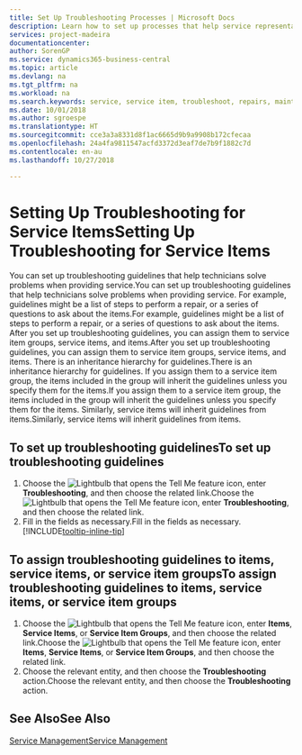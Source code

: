 ```yaml
---
title: Set Up Troubleshooting Processes | Microsoft Docs
description: Learn how to set up processes that help service representatives identify and resolve issues with service items.
services: project-madeira
documentationcenter: 
author: SorenGP
ms.service: dynamics365-business-central
ms.topic: article
ms.devlang: na
ms.tgt_pltfrm: na
ms.workload: na
ms.search.keywords: service, service item, troubleshoot, repairs, maintenance
ms.date: 10/01/2018
ms.author: sgroespe
ms.translationtype: HT
ms.sourcegitcommit: cce3a3a8331d8f1ac6665d9b9a9908b172cfecaa
ms.openlocfilehash: 24a4fa9811547acfd3372d3eaf7de7b9f1882c7d
ms.contentlocale: en-au
ms.lasthandoff: 10/27/2018

---
```


# <a name="setting-up-troubleshooting-for-service-items"></a><span data-ttu-id="ff198-103">Setting Up Troubleshooting for Service Items</span><span class="sxs-lookup"><span data-stu-id="ff198-103">Setting Up Troubleshooting for Service Items</span></span>
<span data-ttu-id="ff198-104">You can set up troubleshooting guidelines that help technicians solve problems when providing service.</span><span class="sxs-lookup"><span data-stu-id="ff198-104">You can set up troubleshooting guidelines that help technicians solve problems when providing service.</span></span> <span data-ttu-id="ff198-105">For example, guidelines might be a list of steps to perform a repair, or a series of questions to ask about the items.</span><span class="sxs-lookup"><span data-stu-id="ff198-105">For example, guidelines might be a list of steps to perform a repair, or a series of questions to ask about the items.</span></span> <span data-ttu-id="ff198-106">After you set up troubleshooting guidelines, you can assign them to service item groups, service items, and items.</span><span class="sxs-lookup"><span data-stu-id="ff198-106">After you set up troubleshooting guidelines, you can assign them to service item groups, service items, and items.</span></span> <span data-ttu-id="ff198-107">There is an inheritance hierarchy for guidelines.</span><span class="sxs-lookup"><span data-stu-id="ff198-107">There is an inheritance hierarchy for guidelines.</span></span> <span data-ttu-id="ff198-108">If you assign them to a service item group, the items included in the group will inherit the guidelines unless you specify them for the items.</span><span class="sxs-lookup"><span data-stu-id="ff198-108">If you assign them to a service item group, the items included in the group will inherit the guidelines unless you specify them for the items.</span></span> <span data-ttu-id="ff198-109">Similarly, service items will inherit guidelines from items.</span><span class="sxs-lookup"><span data-stu-id="ff198-109">Similarly, service items will inherit guidelines from items.</span></span>  

## <a name="to-set-up-troubleshooting-guidelines"></a><span data-ttu-id="ff198-110">To set up troubleshooting guidelines</span><span class="sxs-lookup"><span data-stu-id="ff198-110">To set up troubleshooting guidelines</span></span>
1. <span data-ttu-id="ff198-111">Choose the ![Lightbulb that opens the Tell Me feature](media/ui-search/search_small.png "Tell me what you want to do") icon, enter **Troubleshooting**, and then choose the related link.</span><span class="sxs-lookup"><span data-stu-id="ff198-111">Choose the ![Lightbulb that opens the Tell Me feature](media/ui-search/search_small.png "Tell me what you want to do") icon, enter **Troubleshooting**, and then choose the related link.</span></span>  
2. <span data-ttu-id="ff198-112">Fill in the fields as necessary.</span><span class="sxs-lookup"><span data-stu-id="ff198-112">Fill in the fields as necessary.</span></span> [!INCLUDE[tooltip-inline-tip](includes/tooltip-inline-tip_md.md)]  

## <a name="to-assign-troubleshooting-guidelines-to-items-service-items-or-service-item-groups"></a><span data-ttu-id="ff198-113">To assign troubleshooting guidelines to items, service items, or service item groups</span><span class="sxs-lookup"><span data-stu-id="ff198-113">To assign troubleshooting guidelines to items, service items, or service item groups</span></span>
1. <span data-ttu-id="ff198-114">Choose the ![Lightbulb that opens the Tell Me feature](media/ui-search/search_small.png "Tell me what you want to do") icon, enter **Items**, **Service Items**, or **Service Item Groups**, and then choose the related link.</span><span class="sxs-lookup"><span data-stu-id="ff198-114">Choose the ![Lightbulb that opens the Tell Me feature](media/ui-search/search_small.png "Tell me what you want to do") icon, enter **Items**, **Service Items**, or **Service Item Groups**, and then choose the related link.</span></span>  
2. <span data-ttu-id="ff198-115">Choose the relevant entity, and then choose the **Troubleshooting** action.</span><span class="sxs-lookup"><span data-stu-id="ff198-115">Choose the relevant entity, and then choose the **Troubleshooting** action.</span></span>  

## <a name="see-also"></a><span data-ttu-id="ff198-116">See Also</span><span class="sxs-lookup"><span data-stu-id="ff198-116">See Also</span></span>
[<span data-ttu-id="ff198-117">Service Management</span><span class="sxs-lookup"><span data-stu-id="ff198-117">Service Management</span></span>](service-service.md)
